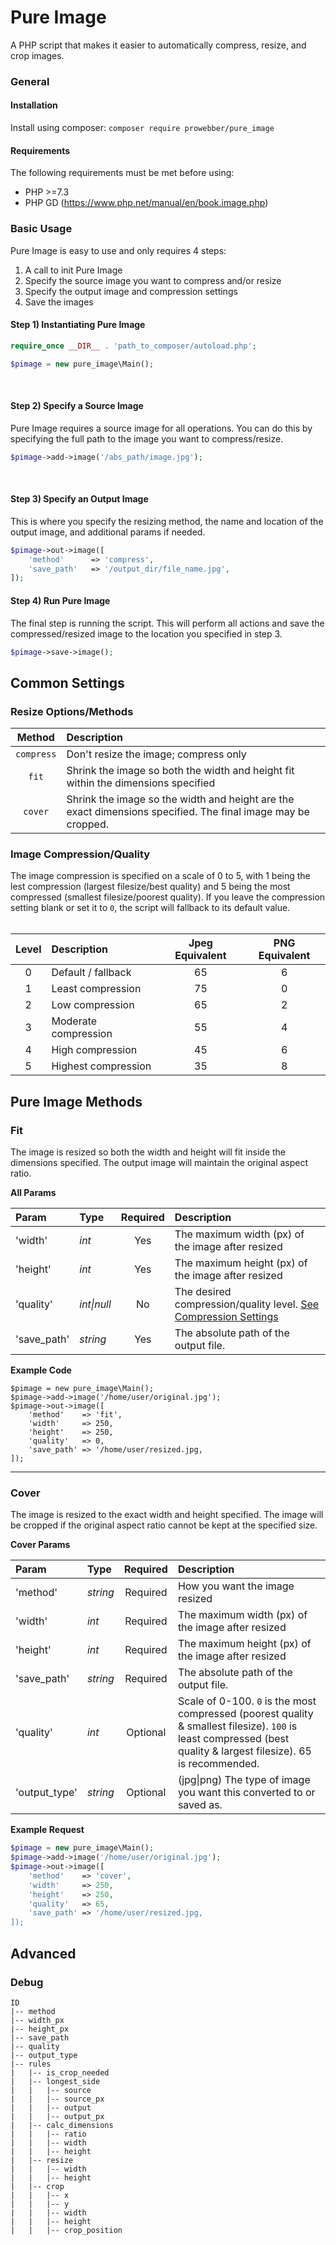 # Pure Image

A PHP script that makes it easier to automatically compress, resize, and crop images.

### General

#### Installation
Install using composer: `composer require prowebber/pure_image`

#### Requirements
The following requirements must be met before using:

* PHP >=7.3
* PHP GD (https://www.php.net/manual/en/book.image.php)

### Basic Usage
Pure Image is easy to use and only requires 4 steps:
1. A call to init Pure Image
2. Specify the source image you want to compress and/or resize
3. Specify the output image and compression settings
4. Save the images


#### Step 1) Instantiating Pure Image
```php
require_once __DIR__ . 'path_to_composer/autoload.php';

$pimage = new pure_image\Main();
```
&nbsp;

#### Step 2) Specify a Source Image
Pure Image requires a source image for all operations.  You can do this by specifying the full
path to the image you want to compress/resize.

```php
$pimage->add->image('/abs_path/image.jpg');
```
&nbsp;

#### Step 3) Specify an Output Image
This is where you specify the resizing method, the name and location of the output image, and additional
params if needed.
```php
$pimage->out->image([
	'method'      => 'compress',
	'save_path'   => '/output_dir/file_name.jpg',
]);
```

#### Step 4) Run Pure Image
The final step is running the script.  This will perform all actions and save the compressed/resized
image to the location you specified in step 3.

```php
$pimage->save->image();
```


## Common Settings

### Resize Options/Methods

|   Method   | Description                                                                                                  |
|:----------:|:-------------------------------------------------------------------------------------------------------------|
| `compress` | Don't resize the image; compress only                                                                        |
|   `fit`    | Shrink the image so both the width and height fit within the dimensions specified                            |
|  `cover`   | Shrink the image so the width and height are the exact dimensions specified. The final image may be cropped. |


### Image Compression/Quality
The image compression is specified on a scale of 0 to 5, with 1 being the lest compression (largest filesize/best quality)
and 5 being the most compressed (smallest filesize/poorest quality). If you leave the compression
setting blank or set it to `0`, the script will fallback to its default value. \
&nbsp;


| Level | Description          | Jpeg Equivalent | PNG Equivalent |
|:-----:|:---------------------|:---------------:|:--------------:|
|   0   | Default / fallback   |       65        |       6        |
|   1   | Least compression    |       75        |       0        |
|   2   | Low  compression     |       65        |       2        |
|   3   | Moderate compression |       55        |       4        |
|   4   | High compression     |       45        |       6        |
|   5   | Highest compression  |       35        |       8        |



## Pure Image Methods

### Fit
The image is resized so both the width and height will fit inside the dimensions specified.  The output image will maintain
the original aspect ratio.

**All Params**

| Param       | Type        | Required | Description                                                                                  |
|:------------|:------------|:--------:|:---------------------------------------------------------------------------------------------|
| 'width'     | _int_       |   Yes    | The maximum width (px) of the image after resized                                            |
| 'height'    | _int_       |   Yes    | The maximum height (px) of the image after resized                                           |
| 'quality'   | _int\|null_ |    No    | The desired compression/quality level. [See Compression Settings](#image-compressionquality) |
| 'save_path' | _string_    |   Yes    | The absolute path of the output file.                                                        |

**Example Code**
```
$pimage = new pure_image\Main();
$pimage->add->image('/home/user/original.jpg');
$pimage->out->image([
	'method'    => 'fit',
	'width'     => 250,
	'height'    => 250,
	'quality'   => 0,
	'save_path' => '/home/user/resized.jpg,
]);
```
---

### Cover
The image is resized to the exact width and height specified.  The image will be cropped if the
original aspect ratio cannot be kept at the specified size.

**Cover Params**

| Param         | Type     | Required | Description                                                                                                                                                         |
|:--------------|:---------|:--------:|:--------------------------------------------------------------------------------------------------------------------------------------------------------------------|
| 'method'      | _string_ | Required | How you want the image resized                                                                                                                                      |
| 'width'       | _int_    | Required | The maximum width (px) of the image after resized                                                                                                                   |
| 'height'      | _int_    | Required | The maximum height (px) of the image after resized                                                                                                                  |
| 'save_path'   | _string_ | Required | The absolute path of the output file.                                                                                                                               |
| 'quality'     | _int_    | Optional | Scale of 0-100. `0` is the most compressed (poorest quality & smallest filesize).  `100` is least compressed (best quality & largest filesize).  65 is recommended. |
| 'output_type' | _string_ | Optional | (jpg\|png) The type of image you want this converted to or saved as.                                                                                                |

**Example Request**
```php
$pimage = new pure_image\Main();
$pimage->add->image('/home/user/original.jpg');
$pimage->out->image([
	'method'    => 'cover',
	'width'     => 250,
	'height'    => 250,
	'quality'   => 65,
	'save_path' => '/home/user/resized.jpg,
]);
```

## Advanced

### Debug

```
ID
|-- method
|-- width_px
|-- height_px
|-- save_path
|-- quality
|-- output_type
|-- rules
|   |-- is_crop_needed
|   |-- longest_side
|   |   |-- source
|   |   |-- source_px
|   |   |-- output
|   |   |-- output_px
|   |-- calc_dimensions
|   |   |-- ratio
|   |   |-- width
|   |   |-- height
|   |-- resize
|   |   |-- width
|   |   |-- height
|   |-- crop
|   |   |-- x
|   |   |-- y
|   |   |-- width
|   |   |-- height
|   |   |-- crop_position
```